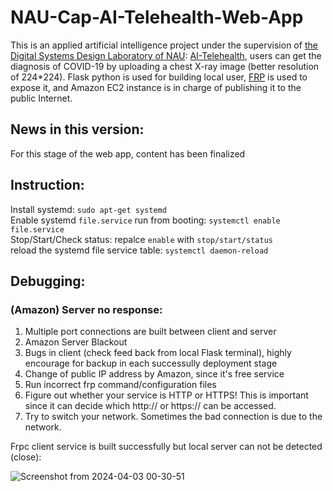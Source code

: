 # NAU-Cap-AI-Telehealth-Web-App
This is an applied artificial intelligence project under the supervision of [the Digital Systems Design Laboratory of NAU](https://www.dsdlab.nau.edu/): [AI-Telehealth](https://sites.google.com/nau.edu/ai-telehealth/home), users can get the diagnosis of COVID-19 by uploading a chest X-ray image (better resolution of 224*224). Flask python is used  for building local user, [FRP](https://github.com/fatedier/frp) is used to expose it, and Amazon EC2 instance is in charge of publishing it to the public Internet.

## News in this version:

For this stage of the web app, content has been finalized

## Instruction:

Install systemd:  ```sudo apt-get systemd``` <br>
Enable systemd ```file.service``` run from booting: ```systemctl enable file.service``` <br>
Stop/Start/Check status: repalce ```enable``` with ```stop/start/status``` <br>
reload the systemd file service table: ```systemctl daemon-reload``` <br>


## Debugging:

### (Amazon) Server no response:

1. Multiple port connections are built between client and server
2. Amazon Server Blackout
3. Bugs in client (check feed back from local Flask terminal), highly encourage for backup in each successully deployment stage
4. Change of public IP address by Amazon, since it's free service
5. Run incorrect frp command/configuration files
6. Figure out whether your service is HTTP or HTTPS! This is important since it can decide which http:// or https:// can be accessed.
7. Try to switch your network. Sometimes the bad connection is due to the network.

Frpc client service is built successfully but local server can not be detected (close):

![Screenshot from 2024-04-03 00-30-51](https://github.com/TyBruceChen/NAU-Cap-AI-Telehealth-Amazon-Web-App/assets/152252677/5425804b-c908-42fe-b6c7-41d683339e56)
